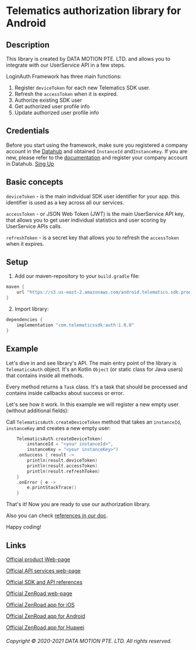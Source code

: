 # Telematics authorization library for Android

## Description

This library is created by DATA MOTION PTE. LTD. and allows you to integrate with our UserService API in a few steps.

LoginAuth Framework has three main functions:
1. Register `deviceToken` for each new Telematics SDK user.
2. Refresh the `accessToken` when it is expired.
3. Authorize existing SDK user
4. Get authorized user profile info
5. Update authorized user profile info


## Credentials

Before you start using the framework, make sure you registered a company account in the [Datahub](https://userdatahub.com/) and obtained `InstanceId` and`InstanceKey`. If you are new, please refer to the [documentation](doc.telematicssdk.com) and register your company account in Datahub. [Sing Up](https://userdatahub.com/user/registration)


## Basic concepts

`deviceToken` - is the main individual SDK user identifier for your app. this identifier is used as a key across all our services.

`accessToken` - or JSON Web Token (JWT) is the main UserService API key, that allows you to get user individual statistics and user scoring by UserService APIs calls.

`refreshToken` - is a secret key that allows you to refresh the `accessToken` when it expires.


## Setup

1. Add our maven-repository to your `build.gradle` file:
``` groovy
maven {
    url "https://s3.us-east-2.amazonaws.com/android.telematics.sdk.production/"
}
```
2. Import library:
``` groovy
dependencies {
    implementation "com.telematicssdk:auth:1.0.0"
}
```

## Example

Let's dive in and see library's API. The main entry point of the library is `TelematicsAuth` object.
It's an Kotlin `Object` (or static class for Java users) that contains inside all methods.

Every method returns a `Task` class. It's a task that should be processed and contains inside callbacks about success or error.

Let's see how it work. In this example we will register a new empty user (without additional fields):

Call `TelematicsAuth.createDeviceToken` method that takes an `instanceId`, `instanceKey` and creates a new empty user:

``` kotlin
    TelematicsAuth.createDeviceToken(
        instanceId = "<your instanceId>",
        instanceKey = "<your instanceKey>")
    .onSuccess { result ->
        println(result.deviceToken)
        println(result.accessToken)
        println(result.refreshToken)
    }
    .onError { e ->
        e.printStackTrace()
    }

```

That's it! Now you are ready to use our authorization library. 

Also you can check [references in our doc](https://mobile-telematics.github.io/LoginAuthFramework-Android/).

Happy coding!


## Links

[Official product Web-page](https://telematicssdk.com/)

[Official API services web-page](https://www.telematicssdk.com/api-services/)

[Official SDK and API references](https://www.telematicssdk.com/api-services/)

[Official ZenRoad web-page](https://www.telematicssdk.com/telematics-app/)

[Official ZenRoad app for iOS](https://apps.apple.com/jo/app/zenroad/id1563218393)

[Official ZenRoad app for Android](https://play.google.com/store/apps/details?id=com.telematicssdk.zenroad&hl=en&gl=US)

[Official ZenRoad app for Huawei](https://appgallery.huawei.com/#/app/C104163115)

###### Copyright © 2020-2021 DATA MOTION PTE. LTD. All rights reserved.


